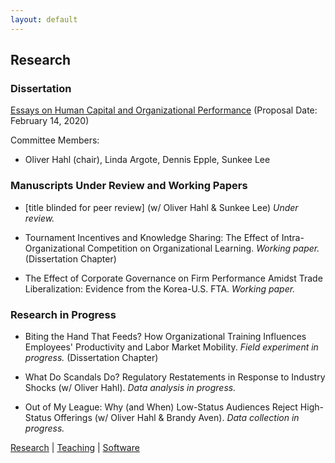 ```yaml
---
layout: default
---
```


## Research

### **Dissertation**

[Essays on Human Capital and Organizational Performance](https://www.cmu.edu/tepper/programs/phd/program/assets/proposal-abstracts/2020-organizational-behavior-and-theory-park-sae-seul-proposal-abstract.pdf)
(Proposal Date: February 14, 2020)

Committee Members: 
- Oliver Hahl (chair), Linda Argote, Dennis Epple, Sunkee Lee

### **Manuscripts Under Review and Working Papers**

* [title blinded for peer review] (w/ Oliver Hahl & Sunkee Lee) _Under review._

* Tournament Incentives and Knowledge Sharing: The Effect of Intra-Organizational Competition on Organizational Learning. _Working paper._ (Dissertation Chapter)

* The Effect of Corporate Governance on Firm Performance Amidst Trade Liberalization: Evidence from the Korea-U.S. FTA. _Working paper._

### **Research in Progress**

* Biting the Hand That Feeds? How Organizational Training Influences Employees' Productivity and Labor Market Mobility. _Field experiment in progress._ (Dissertation Chapter)

* What Do Scandals Do? Regulatory Restatements in Response to Industry Shocks (w/ Oliver Hahl). _Data analysis in progress._

* Out of My League: Why (and When) Low-Status Audiences Reject High-Status Offerings (w/ Oliver Hahl & Brandy Aven). _Data collection in progress._

[Research](./research.html) | [Teaching](./teaching.html) | [Software](./software.html)
